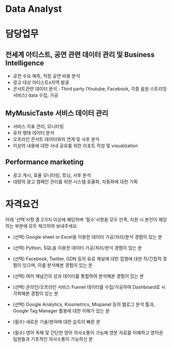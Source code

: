 # Data Analyst

# 담당업무
## 전세계 아티스트, 공연 관련 데이터 관리 및 Business Intelligence
- 공연 수요 예측, 적정 공연 비용 분석
- 광고 대상 아티스트x지역 발굴
- 콘서트관련 데이터 분석 : Third party (Youtube, Facebook, 각종 음원 스트리밍 서비스) data 수집, 가공

## MyMusicTaste 서비스 데이터 관리
- 서비스 지표 관리, 모니터링
- 유저 행태 데이터 분석
- 오프라인 콘서트 데이터와의 연계 및 사후 분석
- 이상의 내용에 대한 사내 공유를 위한 리포트 작성 및 visualization

## Performance marketing
- 광고 게시, 효율 모니터링, 튜닝, 사후 분석
- 대량의 광고 캠페인 관리를 위한 시스템 효율화, 자동화에 대한 기획

# 자격요건
아래 '선택'사항 중 2가지 이상에 해당하며 '필수'사항을 모두 만족, 지원 시 본인이 해당하는 부분에 모두 체크하여 보내주세요
- (선택) Google sheet or Excel을 이용한 데이터 가공/처리/분석 경험이 있는 분
- (선택) Python, SQL을 이용한 데이터 가공/처리/분석 경험이 있는 분
- (선택) Facebook, Twitter, GDN 등의 유료 채널에 대한 집행에 대한 직/간접적 경험이 있으며, 이를 분석해본 경험이 있는 분
- (선택) 여러 채널간의 성과 데이터를 통합하여 분석해본 경험이 있는 분
- (선택) 온라인/오프라인 서비스 Funnel 데이터를 수집/가공하여 Dashboard로 시각화해본 경험이 있는 분
- (선택) Google Analytics, Kissmetrics, Mixpanel 등의 웹로그 분석 툴과, Google Tag Manager 활용에 대한 이해가 있는 분

- (필수) 새로운 기술/분야에 대한 습득이 빠른 분
- (필수) 영어 독해 및 간단한 영어 의사소통이 가능해 영문 자료를 이해하고 영어권 팀원들과 기초적인 의사소통이 가능하신 분

